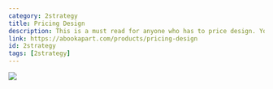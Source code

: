 ```yaml
---
category: 2strategy
title: Pricing Design
description: This is a must read for anyone who has to price design. You have no idea what you should charge? Use this book as a springboard to get your design clients a price you both can be proud of.
link: https://abookapart.com/products/pricing-design
id: 2strategy
tags: [2strategy]
---
```

<a target="_blank"  href="https://abookapart.com/products/pricing-design"><img border="0" src="{{site.baseurl}}/assets/img/books/value-pricing.png" ></a><img src="{{site.baseurl}}/assets/img/books/value-pricing.png" width="1" height="1" border="0" alt="" style="border:none !important; margin:0px !important;" />
